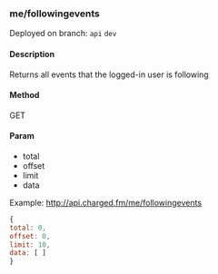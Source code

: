 ### **me/followingevents**

Deployed on branch: `api` `dev`

#### **Description**

Returns all events that the logged-in user is following

#### **Method**

GET

#### **Param**

- total
- offset
- limit
- data

Example:
http://api.charged.fm/me/followingevents

```javascript
{
total: 0,
offset: 0,
limit: 10,
data: [ ]
}
```

